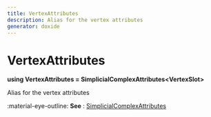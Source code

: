 ```yaml
---
title: VertexAttributes
description: Alias for the vertex attributes
generator: doxide
---
```



# VertexAttributes

**using VertexAttributes      = SimplicialComplexAttributes&lt;VertexSlot&gt;**



Alias for the vertex attributes

:material-eye-outline: **See**
:    [SimplicialComplexAttributes](../../SimplicialComplexAttributes/)



